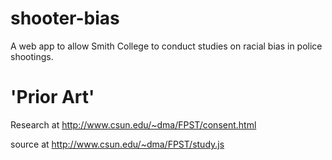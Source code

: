 # shooter-bias
A web app to allow Smith College to conduct studies on racial bias in police shootings.

# 'Prior Art'

Research at http://www.csun.edu/~dma/FPST/consent.html

source at http://www.csun.edu/~dma/FPST/study.js